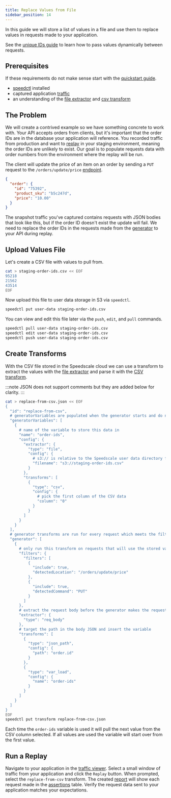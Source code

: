 ```yaml
---
title: Replace Values from File
sidebar_position: 14
---
```


In this guide we will store a list of values in a file and use them to replace
values in requests made to your application.

See the [unique IDs guide](./replace-txn-ids.md) to learn how to pass values
dynamically between requests.

## Prerequisites

If these requirements do not make sense start with the [quickstart guide](/quick-start.md).

- [speedctl](../setup/install/cli.md) installed
- captured application [traffic](../reference/glossary.md#traffic)
- an understanding of the [file extractor](../reference/transform-traffic/extractors/file.md) and [csv transform](../reference/transform-traffic/transforms/csv.md)

## The Problem

We will create a contrived example so we have something concrete to work with.  Your API accepts orders from clients, but it's important that the order IDs are in the database your application will reference.  You recorded traffic from production and want to [replay](../reference/glossary.md#replay) in your staging environment, meaning the order IDs are unlikely to exist.  Our goal is to populate requests data with order numbers from the environment where the replay will be run.

The client will update the price of an item on an order by sending a `PUT` request to the `/orders/update/price` [endpoint](../reference/glossary.md#endpoint).

```json
{
  "order": {
    "id": "75392",
    "product_sku": "b5c247d",
    "price": "10.00"
  }
}
```

The snapshot traffic you've captured contains requests with JSON bodies that look like this, but if the order ID doesn't exist the update will fail.  We need to replace the order IDs in the requests made from the [generator](../reference/glossary.md#generator) to your API during replay.

## Upload Values File

Let's create a CSV file with values to pull from.

```bash
cat > staging-order-ids.csv << EOF
95218
21562
43514
EOF
```

Now upload this file to user data storage in S3 via `speedctl`.

```bash
speedctl put user-data staging-order-ids.csv
```

You can view and edit this file later via the `push`, `edit`, and `pull` commands.

```bash
speedctl pull user-data staging-order-ids.csv
speedctl edit user-data staging-order-ids.csv
speedctl push user-data staging-order-ids.csv
```

## Create Transforms

With the CSV file stored in the Speedscale cloud we can use a transform to extract the values with the [file extractor](../reference/transform-traffic/extractors/file.md) and parse it with the [CSV transform](../reference/transform-traffic/transforms/csv.md).

:::note
JSON does not support comments but they are added below for clarity.
:::

```bash
cat > replace-from-csv.json << EOF
{
  "id": "replace-from-csv",
  # generatorVariables are populated when the generator starts and do not interact directly with data from RRPairs.
  "generatorVariables": [
    {
      # name of the variable to store this data in
      "name": "order-ids",
      "config": {
        "extractor": {
          "type": "file",
          "config": {
            # s3:// is relative to the Speedscale user data directory for your tenant
            "filename": "s3://staging-order-ids.csv"
          }
        },
        "transforms": [
          {
            "type": "csv",
            "config": {
              # pick the first column of the CSV data
              "column": "0"
            }
          }
        ]
      }
    }
  ],
  # generator transforms are run for every request which meets the filter criteria
  "generator": [
    {
      # only run this transform on requests that will use the stored variable to modify data
      "filters": {
        "filters": [
          {
            "include": true,
            "detectedLocation": "/orders/update/price"
          },
          {
            "include": true,
            "detectedCommand": "PUT"
          }
        ]
      },
      # extract the request body before the generator makes the request to your API
      "extractor": {
        "type": "req_body"
      },
      # target the path in the body JSON and insert the variable
      "transforms": [
        {
          "type": "json_path",
          "config": {
            "path": "order.id"
          }
        },
        {
          "type": "var_load",
          "config": {
            "name": "order-ids"
          }
        }
      ]
    }
  ]
}
EOF
speedctl put transform replace-from-csv.json
```

Each time the `order-ids` variable is used it will pull the next value from the CSV column selected.  If all values are used the variable will start over from the first value.

## Run a Replay

Navigate to your application in the [traffic viewer](../reference/glossary.md#traffic-viewer).  Select a small window of traffic from your application and click the `Replay` button. When prompted, select the `replace-from-csv` transform.  The created [report](../reference/glossary.md#report) will show each request made in the [assertions](../reference/glossary.md#assertion) table.  Verify the request data sent to your application matches your expectations.

